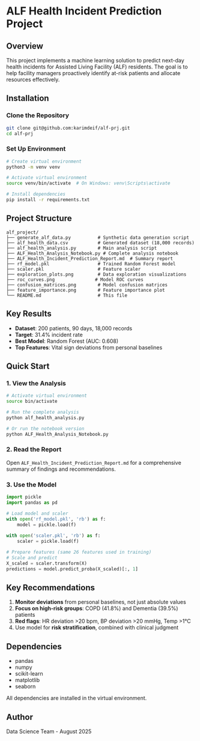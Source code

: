 # ALF Health Incident Prediction Project

## Overview
This project implements a machine learning solution to predict next-day health incidents for Assisted Living Facility (ALF) residents. The goal is to help facility managers proactively identify at-risk patients and allocate resources effectively.

## Installation

### Clone the Repository
```bash
git clone git@github.com:karimdeif/alf-prj.git
cd alf-prj
```

### Set Up Environment
```bash
# Create virtual environment
python3 -m venv venv

# Activate virtual environment
source venv/bin/activate  # On Windows: venv\Scripts\activate

# Install dependencies
pip install -r requirements.txt
```

## Project Structure
```
alf_project/
├── generate_alf_data.py          # Synthetic data generation script
├── alf_health_data.csv           # Generated dataset (18,000 records)
├── alf_health_analysis.py        # Main analysis script
├── ALF_Health_Analysis_Notebook.py # Complete analysis notebook
├── ALF_Health_Incident_Prediction_Report.md  # Summary report
├── rf_model.pkl                  # Trained Random Forest model
├── scaler.pkl                    # Feature scaler
├── exploration_plots.png         # Data exploration visualizations
├── roc_curves.png               # Model ROC curves
├── confusion_matrices.png        # Model confusion matrices
├── feature_importance.png        # Feature importance plot
└── README.md                     # This file
```

## Key Results
- **Dataset**: 200 patients, 90 days, 18,000 records
- **Target**: 31.4% incident rate
- **Best Model**: Random Forest (AUC: 0.608)
- **Top Features**: Vital sign deviations from personal baselines

## Quick Start

### 1. View the Analysis
```bash
# Activate virtual environment
source bin/activate

# Run the complete analysis
python alf_health_analysis.py

# Or run the notebook version
python ALF_Health_Analysis_Notebook.py
```

### 2. Read the Report
Open `ALF_Health_Incident_Prediction_Report.md` for a comprehensive summary of findings and recommendations.

### 3. Use the Model
```python
import pickle
import pandas as pd

# Load model and scaler
with open('rf_model.pkl', 'rb') as f:
    model = pickle.load(f)
    
with open('scaler.pkl', 'rb') as f:
    scaler = pickle.load(f)

# Prepare features (same 26 features used in training)
# Scale and predict
X_scaled = scaler.transform(X)
predictions = model.predict_proba(X_scaled)[:, 1]
```

## Key Recommendations
1. **Monitor deviations** from personal baselines, not just absolute values
2. **Focus on high-risk groups**: COPD (41.8%) and Dementia (39.5%) patients
3. **Red flags**: HR deviation >20 bpm, BP deviation >20 mmHg, Temp >1°C
4. Use model for **risk stratification**, combined with clinical judgment

## Dependencies
- pandas
- numpy
- scikit-learn
- matplotlib
- seaborn

All dependencies are installed in the virtual environment.

## Author
Data Science Team - August 2025